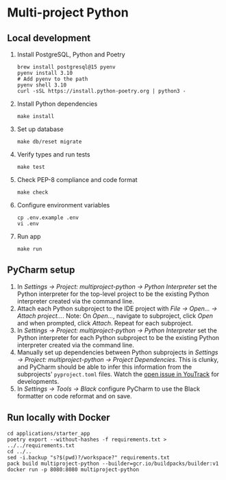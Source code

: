 # Multi-project Python

## Local development
1. Install PostgreSQL, Python and Poetry
    ```shell
    brew install postgresql@15 pyenv
    pyenv install 3.10
    # Add pyenv to the path
    pyenv shell 3.10
    curl -sSL https://install.python-poetry.org | python3 -
    ```

1. Install Python dependencies

    ```shell
    make install
    ```

1. Set up database

    ```shell
    make db/reset migrate
    ```

1. Verify types and run tests

    ```shell
    make test
    ```

1. Check PEP-8 compliance and code format

    ```shell
    make check
    ```

1. Configure environment variables

    ```shell
    cp .env.example .env
    vi .env
    ```

1. Run app

    ```shell
    make run
    ```

## PyCharm setup

1.  In _Settings → Project: multiproject-python → Python Interpreter_ set the Python interpreter for the top-level
    project to be the existing Python interpreter created via the command line.
1.  Attach each Python subproject to the IDE project with _File → Open... → Attach project..._. Note: On _Open..._, navigate to subproject, click _Open_ and when prompted, click _Attach_. Repeat for each subproject. 
1.  In _Settings → Project: multiproject-python → Python Interpreter_ set the Python interpreter for each Python
    subproject to be the existing Python interpreter created via the command line.
1.  Manually set up dependencies between Python subprojects in _Settings → Project: multiproject-python → Project
    Dependencies_.
    This is clunky, and PyCharm should be able to infer this information from the subprojects' `pyproject.toml` files.
    Watch the [open issue in YouTrack](https://youtrack.jetbrains.com/issue/PY-54269/Imports-from-a-poetry-path-dependency-does-not-resolve)
    for developments.
1.  In _Settings → Tools → Black_ configure PyCharm to use the Black formatter on code reformat and on save.

## Run locally with Docker

```shell
cd applications/starter_app
poetry export --without-hashes -f requirements.txt > ../../requirements.txt
cd ../..
sed -i.backup "s?$(pwd)?/workspace?" requirements.txt
pack build multiproject-python --builder=gcr.io/buildpacks/builder:v1
docker run -p 8080:8080 multiproject-python
```
